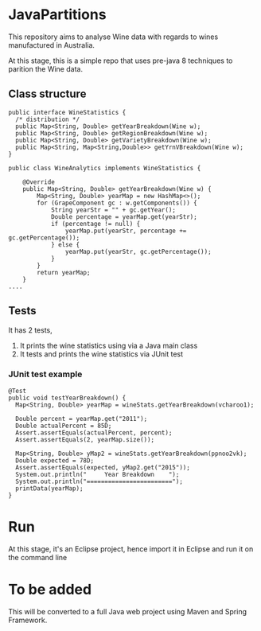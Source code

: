 # JavaPartitions

This repository aims to analyse Wine data with regards to wines manufactured in Australia. 

At this stage, this is a simple repo that uses pre-java 8 techniques to parition the Wine data.

## Class structure

```
public interface WineStatistics {
  /* distribution */
  public Map<String, Double> getYearBreakdown(Wine w);
  public Map<String, Double> getRegionBreakdown(Wine w);
  public Map<String, Double> getVarietyBreakdown(Wine w);
  public Map<String, Map<String,Double>> getYrnVBreakdown(Wine w);
}

public class WineAnalytics implements WineStatistics {

	@Override
	public Map<String, Double> getYearBreakdown(Wine w) {
		Map<String, Double> yearMap = new HashMap<>();
		for (GrapeComponent gc : w.getComponents()) {
			String yearStr = "" + gc.getYear();
			Double percentage = yearMap.get(yearStr);
			if (percentage != null) {
				yearMap.put(yearStr, percentage += gc.getPercentage());
			} else {
				yearMap.put(yearStr, gc.getPercentage());
			}
		}
		return yearMap;
	}
....
```

## Tests

It has 2 tests, 

1. It prints the wine statistics using via a Java main class
2. It tests and prints the wine statistics via JUnit test 

### JUnit test example

```
@Test
public void testYearBreakdown() {
  Map<String, Double> yearMap = wineStats.getYearBreakdown(vcharoo1);

  Double percent = yearMap.get("2011");
  Double actualPercent = 85D;
  Assert.assertEquals(actualPercent, percent);
  Assert.assertEquals(2, yearMap.size());

  Map<String, Double> yMap2 = wineStats.getYearBreakdown(ppnoo2vk);
  Double expected = 78D;
  Assert.assertEquals(expected, yMap2.get("2015"));
  System.out.println("     Year Breakdown    ");
  System.out.println("========================");
  printData(yearMap);
}
```
# Run

At this stage, it's an Eclipse project, hence import it in Eclipse and run it on the command line

# To be added
This will be converted to a full Java web project using Maven and Spring Framework.

